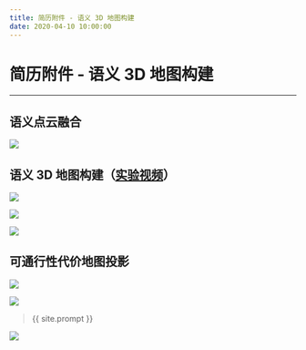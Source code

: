 ```yaml
---
title: 简历附件 - 语义 3D 地图构建
date: 2020-04-10 10:00:00
---
```

# 简历附件 - 语义 3D 地图构建
***

## 语义点云融合

![](https://dlonng.oss-cn-shenzhen.aliyuncs.com/blog/20210410005904.png)

## 语义 3D 地图构建（[实验视频](https://www.bilibili.com/video/BV1Q64y1D75N)）

![](https://dlonng.oss-cn-shenzhen.aliyuncs.com/blog/20210410010055.png)

![](https://dlonng.oss-cn-shenzhen.aliyuncs.com/blog/20210410011043.png)

![](https://dlonng.oss-cn-shenzhen.aliyuncs.com/blog/20210410011129.png)

## 可通行性代价地图投影

![](https://dlonng.oss-cn-shenzhen.aliyuncs.com/blog/20210410010148.png)

![](https://dlonng.oss-cn-shenzhen.aliyuncs.com/blog/20210410010650.png)




> {{ site.prompt }}



![](https://dlonng.oss-cn-shenzhen.aliyuncs.com/blog/dlonng_qrcode.jpg#pic_center)